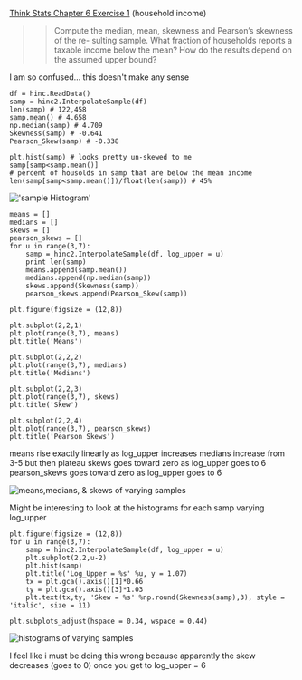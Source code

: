 [Think Stats Chapter 6 Exercise 1](http://greenteapress.com/thinkstats2/html/thinkstats2007.html#toc60) (household income)

>> Compute the median, mean, skewness and Pearson’s skewness of the re- sulting sample.  What fraction of households reports a taxable income below the mean? How do the results depend on the assumed upper bound?

I am so confused... this doesn't make any sense

```
df = hinc.ReadData()
samp = hinc2.InterpolateSample(df)
len(samp) # 122,458
samp.mean() # 4.658
np.median(samp) # 4.709
Skewness(samp) # -0.641
Pearson_Skew(samp) # -0.338

plt.hist(samp) # looks pretty un-skewed to me
samp[samp<samp.mean()]
# percent of housolds in samp that are below the mean income
len(samp[samp<samp.mean()])/float(len(samp)) # 45%
``` 
!['sample Histogram']("https://github.com/rshap91/dsp/blob/master/statistics/ch6_232_samp_hist.png")

```
means = []
medians = []
skews = []
pearson_skews = []
for u in range(3,7):
	samp = hinc2.InterpolateSample(df, log_upper = u)
	print len(samp)
	means.append(samp.mean())
	medians.append(np.median(samp))
	skews.append(Skewness(samp))
	pearson_skews.append(Pearson_Skew(samp))

plt.figure(figsize = (12,8))

plt.subplot(2,2,1)
plt.plot(range(3,7), means)
plt.title('Means')

plt.subplot(2,2,2)
plt.plot(range(3,7), medians)
plt.title('Medians')

plt.subplot(2,2,3)
plt.plot(range(3,7), skews)
plt.title('Skew')

plt.subplot(2,2,4)
plt.plot(range(3,7), pearson_skews)
plt.title('Pearson Skews')
```
means rise exactly linearly as log_upper increases
medians increase from 3-5 but then plateau
skews goes toward zero as log_upper goes to 6
pearson_skews goes toward zero as log_upper goes to 6

![means,medians, & skews of varying samples]('https://github.com/rshap91/dsp/blob/master/statistics/ch6_269_means_medians_skews_of_samp.png')

Might be interesting to look at the histograms for each samp varying log_upper

```
plt.figure(figsize = (12,8))
for u in range(3,7):
	samp = hinc2.InterpolateSample(df, log_upper = u)
	plt.subplot(2,2,u-2)
	plt.hist(samp)
	plt.title('Log_Upper = %s' %u, y = 1.07)
	tx = plt.gca().axis()[1]*0.66
	ty = plt.gca().axis()[3]*1.03
	plt.text(tx,ty, 'Skew = %s' %np.round(Skewness(samp),3), style = 'italic', size = 11)

plt.subplots_adjust(hspace = 0.34, wspace = 0.44)
```

![histograms of varying samples]('https://github.com/rshap91/dsp/blob/master/statistics/ch6_289_multi_samp_hists.png')

I feel like i must be doing this wrong because apparently the skew decreases (goes to 0) once you get to log_upper = 6
